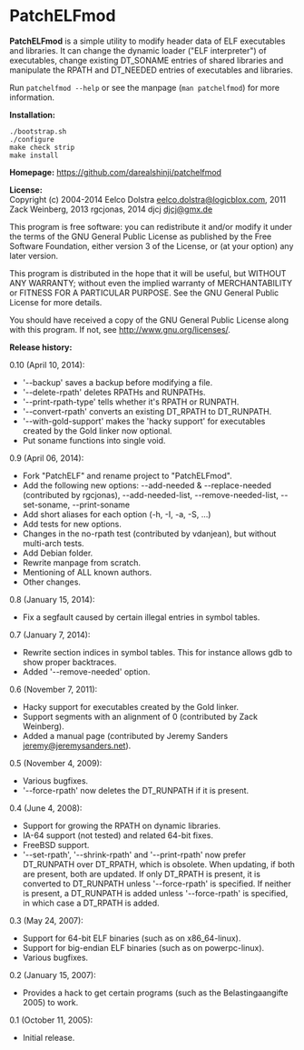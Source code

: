 PatchELFmod
===============
**PatchELFmod** is a simple utility to modify header data of ELF executables
and libraries. It can change the dynamic loader ("ELF interpreter")
of executables, change existing DT_SONAME entries of shared libraries
and manipulate the RPATH and DT_NEEDED entries of executables and libraries.

Run `patchelfmod --help` or see the manpage (`man patchelfmod`) for more information.


**Installation:**<br>
```
./bootstrap.sh
./configure
make check strip
make install
```


**Homepage:** https://github.com/darealshinji/patchelfmod<br>


**License:**<br>
Copyright (c) 2004-2014 Eelco Dolstra <eelco.dolstra@logicblox.com>,
2011 Zack Weinberg, 2013 rgcjonas, 2014 djcj <djcj@gmx.de>

This program is free software: you can redistribute it and/or modify
it under the terms of the GNU General Public License as published by
the Free Software Foundation, either version 3 of the License, or (at
your option) any later version.

This program is distributed in the hope that it will be useful, but
WITHOUT ANY WARRANTY; without even the implied warranty of
MERCHANTABILITY or FITNESS FOR A PARTICULAR PURPOSE. See the GNU
General Public License for more details.

You should have received a copy of the GNU General Public License
along with this program. If not, see <http://www.gnu.org/licenses/>.


**Release history:**

0.10 (April 10, 2014):
* '--backup' saves a backup before modifying a file.
* '--delete-rpath' deletes RPATHs and RUNPATHs.
* '--print-rpath-type' tells whether it's RPATH or RUNPATH.
* '--convert-rpath' converts an existing DT_RPATH to DT_RUNPATH.
* '--with-gold-support' makes the 'hacky support' for executables
  created by the Gold linker now optional.
* Put soname functions into single void.

0.9 (April 06, 2014):
* Fork "PatchELF" and rename project to "PatchELFmod".
* Add the following new options:
  --add-needed & --replace-needed (contributed by rgcjonas),
  --add-needed-list, --remove-needed-list,
  --set-soname, --print-soname
* Add short aliases for each option (-h, -I, -a, -S, ...)
* Add tests for new options.
* Changes in the no-rpath test (contributed by vdanjean),
  but without multi-arch tests.
* Add Debian folder.
* Rewrite manpage from scratch.
* Mentioning of ALL known authors.
* Other changes.

0.8 (January 15, 2014):
* Fix a segfault caused by certain illegal entries in symbol tables.

0.7 (January 7, 2014):
* Rewrite section indices in symbol tables. This for instance allows
  gdb to show proper backtraces.
* Added '--remove-needed' option.

0.6 (November 7, 2011):
* Hacky support for executables created by the Gold linker.
* Support segments with an alignment of 0 (contributed by Zack
  Weinberg).
* Added a manual page (contributed by Jeremy Sanders
  <jeremy@jeremysanders.net>).

0.5 (November 4, 2009):
* Various bugfixes.
* '--force-rpath' now deletes the DT_RUNPATH if it is present.

0.4 (June 4, 2008):
* Support for growing the RPATH on dynamic libraries.
* IA-64 support (not tested) and related 64-bit fixes.
* FreeBSD support.
* '--set-rpath', '--shrink-rpath' and '--print-rpath' now prefer
  DT_RUNPATH over DT_RPATH, which is obsolete.  When updating, if both
  are present, both are updated.  If only DT_RPATH is present, it is
  converted to DT_RUNPATH unless '--force-rpath' is specified.  If
  neither is present, a DT_RUNPATH is added unless '--force-rpath' is
  specified, in which case a DT_RPATH is added.

0.3 (May 24, 2007):
* Support for 64-bit ELF binaries (such as on x86_64-linux).
* Support for big-endian ELF binaries (such as on powerpc-linux).
* Various bugfixes.

0.2 (January 15, 2007):
* Provides a hack to get certain programs (such as the
  Belastingaangifte 2005) to work.

0.1 (October 11, 2005):
* Initial release.

